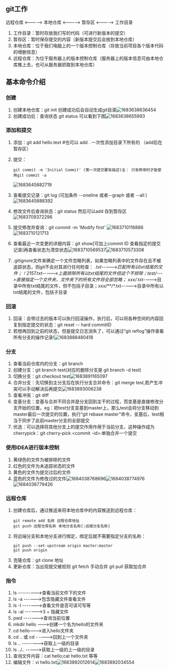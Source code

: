 ## git工作

远程仓库  <-----> 本地仓库 <-----> 暂存区 <-----> 工作目录

1. 工作目录：暂时存放我们写的代码（可进行新版本的提交）
2. 暂存区：暂时保存提交的内容（新版本提交后会放到本地仓库）
3. 本地仓库：位于我们电脑上的一个版本控制仓库（存放当前项目各个版本代码的增删信息）
4. 远程仓库：为位于服务器上的版本控制仓库（服务器上的版本信息可由本地仓库推上去，也可从服务器抓取到本地仓库）

## 基本命令介绍

### 创建

1. 创建本地仓库：git init  创建成功后会自动生成git目录![1683638636454](image/marlk/1683638636454.png)
2. 创建成功后：查询状态 git status  可以看到下图![1683638655993](image/marlk/1683638655993.png)

### 添加和提交

1. 添加：git  add hello.text  #也可以 add . 一次性添加目录下所有的  （add后在暂存区）
2. 提交：

   ```
   git commit -m 'Initial Commit' (第一次提交要有描述)注： 只有修改时才能使用git commit -a  
   ```

   ![1683645882719](image/marlk/1683645882719.png)
3. 查看提交记录：git log  (可加条件 --oneline  或者--graph 或者 --all )![1683645888392](image/marlk/1683645888392.png)
4. 修改文件后查询状态：git status  然后可以add 存到暂存区![1683709372296](image/marlk/1683709372296.png)
5. 提交修改并查询：git commit -m 'Modify first'                    ![1683710116886](image/marlk/1683710116886.png)![1683710121713](image/marlk/1683710121713.png)
6. 查看最近一次变更的详细内容：git show[可加上commit ID 查看指定的提交记录]再查看状态为清空状态![1683710569537](image/marlk/1683710569537.png)![1683710573308](image/marlk/1683710573308.png)
7. .gitignore文件来确定一个文件忽略列表，如果忽略列表中的文件存在且不被追踪状态，则git不会对其进行任何检查： *.txt----->匹配所有以txt结尾的文件；！2157.txt----->上面排除所有以txt结尾的文件但这个不排除；test/--->直接指定一个文件夹，文件夹下的所有文件将全部忽略； xxx/*.txt---->目录中所有txt结尾的文件，但不包括子目录；xxx/**/*.txt----->目录中所有以txt结尾的文件，包括子目录

### 回滚

1. 回滚：会带过去的版本可以执行回滚操作，执行后，可以将各种空间的内容回复到指定提交的状态：git reset -- hard commitID
2. 若想再回到之前的状态，但是提交日志消失了，可以通过“git reflog”操作查看所有分支的操作记录!![1683888480418](image/marlk/1683888480418.png)

### 分支

1. 查看当前仓库内的分支：git branch
2. 创建分支：git branch test(对应的删除分支是 git branch -d test)
3. 切换分支：git checkout test![1683891165097](https://file+.vscode-resource.vscode-cdn.net/d%3A//image/marlk/1683891165097.png)
4. 合并分支：先切换到主分支后在执行分支合并命令：git merge test,若产生冲突可以手动解决后再提交![1683893006238](image/marlk/1683893006238.png)
5. 查看冲突：git diff
6. 变基分支：变基与合并不同合并是分支回到主干的过程，而变基是直接修改分支开始的位置，eg：把test分支变基到master上，那么test会将分支移动到master最后一次提交的位置，执行“git rebase master”命令，变基后，test相当于同步了此前master分支的全部提交
7. 优选：可以选择将其他分支上的提交作用作用于当前分支，这种操作成为cherrypick：git cherry-pick <commit -id>:单独合并一个提交

### 使用IDEA进行版本控制

1. 黄绿色的文件为被排除的文件
2. 红色的文件为未追踪状态的文件
3. 黄色的文件为提交过后的文件
4. 蓝色的文件为修改过的文件![1684038768696](image/marlk/1684038768696.png)![1684038774976](image/marlk/1684038774976.png)![1684038779426](image/marlk/1684038779426.png)

### 远程仓库

1. 创建仓库后，通过推送来将本地仓库中的内容推送到远程仓库：
   ```
   git remote add 名称 远程仓库地址
   git push 远程仓库名称 本地分支名称[:远端分支名称]
   ```
2. 将远端分支和本地分支进行绑定，绑定后就不需要指定分支的名称：
   ```
   git push --set-upstream origin master:master
   git push origin
   ```
3. 克隆仓库：git clone 地址
4. 更新仓库：当出现提交被拒则
   git fetch 手动合并
   git pull 获取加合并

### 指令

1. ls --------->查看当前文件下的文件
2. ls -a ------>包含隐藏文件查看文件
3. ls -l ------->查看文件是否可读可写等
4. ls -al ------>3 + 隐藏文件
5. pwd ------->查询当前位置
6. mkdir hello --->创建一个名为hello的文件夹
7. cd hello--->进入hello文件夹
8. cd .. 或 cd -  ---->回到上一个文件夹
9. ls .. -------->获取上一级的目录
10. ls ../.. ----->获取上一级的上一级的目录
11. 查询文件内容：cat hello;cat hello.txt 等等
12. 编辑文件：vi hello.txt![1683892012614](image/marlk/1683892012614.png)![1683892034554](image/marlk/1683892034554.png)
